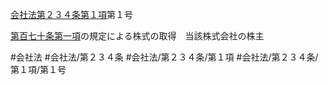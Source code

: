 [会社法第２３４条第１項](会社法＿＿＿＿第２３４条第１項)第１号

[第百七十条第一項](会社法＿＿＿＿第１７０条第１項)の規定による株式の取得　当該株式会社の株主


#会社法
#会社法/第２３４条
#会社法/第２３４条/第１項
#会社法/第２３４条/第１項/第１号
